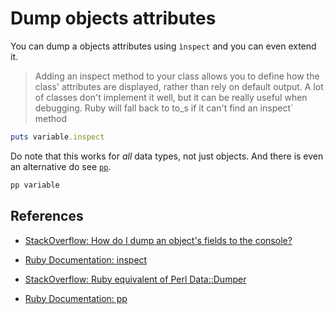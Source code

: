 # Dump objects attributes

You can dump a objects attributes using `ìnspect` and you can even extend it.

> Adding an inspect method to your class allows you to define how the class' attributes are
> displayed, rather than rely on default output. A lot of classes don't implement it well, but it
> can be really useful when debugging. Ruby will fall back to to_s if it can't find an inspect`
> method

```ruby
puts variable.inspect
```

Do note that this works for _all_ data types, not just objects. And there is even an alternative do see [`pp`](https://docs.ruby-lang.org/en/2.2.0/PP.html).

```ruby
pp variable
```

## References

- [StackOverflow: How do I dump an object's fields to the console?](https://stackoverflow.com/questions/354547/how-do-i-dump-an-objects-fields-to-the-console)
- [Ruby Documentation: inspect](http://ruby-doc.org/core/Object.html#method-i-inspect)

- [StackOverflow: Ruby equivalent of Perl Data::Dumper](https://stackoverflow.com/questions/2159426/ruby-equivalent-of-perl-datadumper)
- [Ruby Documentation: pp](https://docs.ruby-lang.org/en/2.2.0/PP.html)
